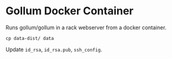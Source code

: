 # Gollum Docker Container

Runs gollum/gollum in a rack webserver from a docker container.


```
cp data-dist/ data
```

Update `id_rsa`, `id_rsa.pub`, `ssh_config`.

